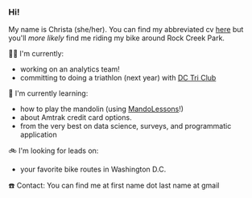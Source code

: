### Hi!


My name is Christa (she/her). You can find my abbreviated cv [here](https://read.cv/christa) but you'll _more likely_ find me riding my bike around Rock Creek Park.


🏋️‍♀️ I'm currently:
- working on an analytics team!
- committing to doing a triathlon (next year) with [DC Tri Club](https://www.dctriclub.org/)


🌱 I'm currently learning:
- how to play the mandolin (using [MandoLessons](https://www.mandolessons.com/)!)
- about Amtrak credit card options.
- from the very best on data science, surveys, and programmatic application


🚲 I'm looking for leads on:
- your favorite bike routes in Washington D.C.
  


☎️ Contact: You can find me at first name dot last name at gmail
